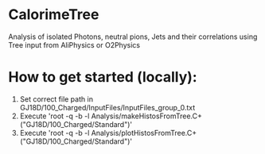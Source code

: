 # CalorimeTree
Analysis of isolated Photons, neutral pions, Jets and their correlations using Tree input from AliPhysics or O2Physics

# How to get started (locally):
1. Set correct file path in GJ18D/100_Charged/InputFiles/InputFiles_group_0.txt
2. Execute 'root -q -b -l Analysis/makeHistosFromTree.C+\(\"GJ18D/100_Charged/Standard\"\)'
2. Execute 'root -q -b -l Analysis/plotHistosFromTree.C+\(\"GJ18D/100_Charged/Standard\"\)'